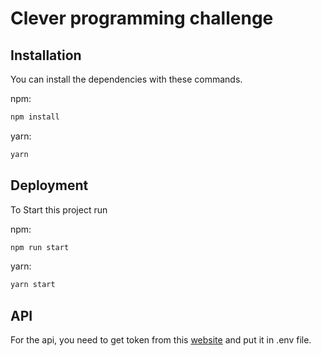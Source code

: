# Clever programming challenge



## Installation
You can install the dependencies with these commands.

npm:

```bash
npm install
```

yarn:

```bash
yarn
```

## Deployment

To Start this project run

npm:

```bash
npm run start
```

yarn:

```bash
yarn start
```



## API

For the api, you need to get token from this [website](https://visualcrossing.com/) and put it in .env file.


